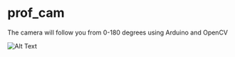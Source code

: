 # prof_cam
The camera will follow you from 0-180 degrees using Arduino and OpenCV

![Alt Text](https://media.giphy.com/media/1mIVFakiUBlvtsvRCA/giphy.gif)
